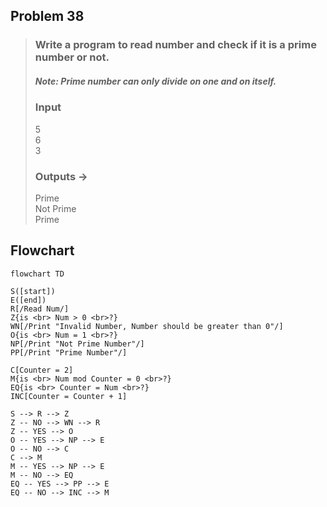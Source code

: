 ## Problem 38
>### Write a program to read number and check if it is a prime number or not.
> ##### Note: Prime number can only divide on one and on itself.
>### Input 
> 5 <br>
> 6 <br>
> 3 <br>
> ### Outputs ->
> Prime <br>
> Not Prime <br>
> Prime <br>

## Flowchart 

```mermaid 
flowchart TD

S([start])
E([end])
R[/Read Num/]
Z{is <br> Num > 0 <br>?}
WN[/Print "Invalid Number, Number should be greater than 0"/]
O{is <br> Num = 1 <br>?}
NP[/Print "Not Prime Number"/]
PP[/Print "Prime Number"/]

C[Counter = 2]
M{is <br> Num mod Counter = 0 <br>?}
EQ{is <br> Counter = Num <br>?}
INC[Counter = Counter + 1]

S --> R --> Z
Z -- NO --> WN --> R
Z -- YES --> O
O -- YES --> NP --> E
O -- NO --> C
C --> M
M -- YES --> NP --> E
M -- NO --> EQ
EQ -- YES --> PP --> E
EQ -- NO --> INC --> M

```